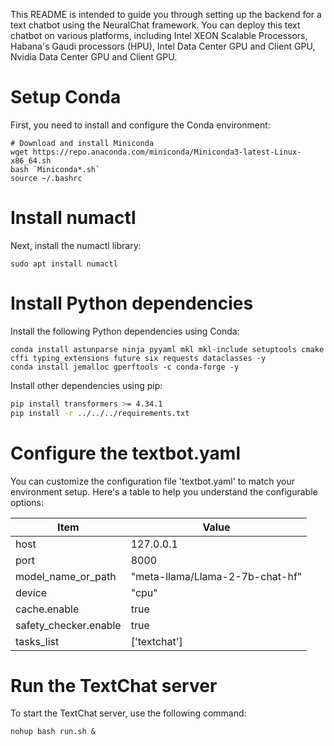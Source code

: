 This README is intended to guide you through setting up the backend for a text chatbot using the NeuralChat framework. You can deploy this text chatbot on various platforms, including Intel XEON Scalable Processors, Habana's Gaudi processors (HPU), Intel Data Center GPU and Client GPU, Nvidia Data Center GPU and Client GPU.


# Setup Conda

First, you need to install and configure the Conda environment:

```shell
# Download and install Miniconda
wget https://repo.anaconda.com/miniconda/Miniconda3-latest-Linux-x86_64.sh
bash `Miniconda*.sh`
source ~/.bashrc
```

# Install numactl

Next, install the numactl library:

```shell
sudo apt install numactl
```

# Install Python dependencies

Install the following Python dependencies using Conda:

```shell
conda install astunparse ninja pyyaml mkl mkl-include setuptools cmake cffi typing_extensions future six requests dataclasses -y
conda install jemalloc gperftools -c conda-forge -y
```

Install other dependencies using pip:

```bash
pip install transformers >= 4.34.1
pip install -r ../../../requirements.txt
```

# Configure the textbot.yaml

You can customize the configuration file 'textbot.yaml' to match your environment setup. Here's a table to help you understand the configurable options:

|  Item              | Value                                      |
| ------------------- | --------------------------------------- |
| host                | 127.0.0.1                              |
| port                | 8000                                   |
| model_name_or_path  | "meta-llama/Llama-2-7b-chat-hf"        |
| device              | "cpu"                                  |
| cache.enable        | true                                  |
| safety_checker.enable | true                                |
| tasks_list          | ['textchat']                           |



# Run the TextChat server
To start the TextChat server, use the following command:

```shell
nohup bash run.sh &
```
